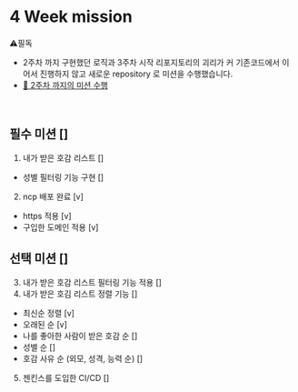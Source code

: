 # 4 Week mission
⚠️필독
- 2주차 까지 구현했던 로직과 3주차 시작 리포지토리의 괴리가 커 기존코드에서 이어서 진행하지 않고 새로운 repository 로 미션을 수행했습니다.
- [🔗 2주차 까지의 미션 수행](https://github.com/choideakook/Mission_ChoiDaeKuk)

<br>

## 필수 미션 []
1. 내가 받은 호감 리스트 []
  - 성별 필터링 기능 구현 []
2. ncp 배포 완료 [v]
  - https 적용 [v]
  - 구입한 도메인 적용 [v]

## 선택 미션 []
3. 내가 받은 호감 리스트 필터링 기능 적용 []
4. 내가 받은 호김 리스트 정렬 기능 []
  - 최신순 정렬 [v]
  - 오래된 순 [v]
  - 나를 좋아한 사람이 받은 호감 순 []
  - 성별 순 []
  - 호감 사유 순 (외모, 성격, 능력 순) []
5. 젠킨스를 도입한 CI/CD []